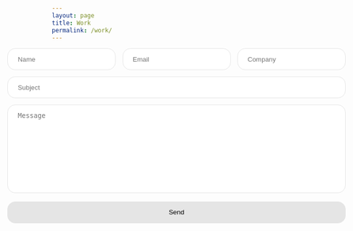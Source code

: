 ```yaml
---
layout: page
title: Work
permalink: /work/
---
```


<div class="wrapper">
  <form action="http://127.0.0.1:9387/$submit" method="POST">
    <div class="form-contact">
      <input
        class="form-input"
        style="margin-right: 1em"
        type="text"
        name="name"
        placeholder="Name"
        required
      />
      <input
        class="form-input"
        style="margin-right: 1em"
        type="email"
        name="email"
        placeholder="Email"
        required
      />
      <input
        class="form-input"
        type="text"
        name="company"
        placeholder="Company"
        required
      />
    </div>
    <div class="form-info">
      <input
        class="form-input"
        type="text"
        name="subject"
        placeholder="Subject"
        required
      />
      <textarea
        class="form-text"
        rows="10"
        name="message"
        placeholder="Message"
        required
      ></textarea>
      <br /><button class="form-button" type="submit">Send</button>
    </div>
  </form>
</div>

<style>
  .wrapper {
    display: flex;
    justify-content: center;
    align-items: center;
  }
  .form-contact {
    display: flex;
    flex-direction: row;
    align-content: stretch;
  }
  .form-info {
    display: flex;
    flex-direction: column;
    align-content: stretch;
  }
  .form-input {
    padding: 1em 1.5em;
    border: 1px solid #e5e5e5;
    border-radius: 1rem;
    margin-bottom: 1em;
    resize: none;
  }
  .form-text {
    padding: 1em 1.5em;
    border: 1px solid #e5e5e5;
    border-radius: 1rem;
    resize: none;
  }
  .form-button {
    padding: 1em 1.5em;
    border: 1px solid #e5e5e5;
    border-radius: 1rem;
    background-color: #e5e5e5;
  }
  .form-button:hover {
    background-color: #fd6a6a;
    cursor: pointer;
  }
</style>
